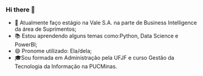 ### Hi there 👋

<!--
**Joanaaoliveira/Joanaaoliveira** is a ✨ _special_ ✨ repository because its `README.md` (this file) appears on your GitHub profile.
-->

- 💼 Atualmente faço estágio na Vale S.A. na parte de Business Intelligence da área de Suprimentos;
- 📚 Estou aprendendo alguns temas como:Python, Data Science e PowerBI;
- 😄 Pronome utilizado: Ela/dela;
- 🎓Sou formada em Administração pela UFJF e curso Gestão da Tecnologia da Informação na PUCMinas.
